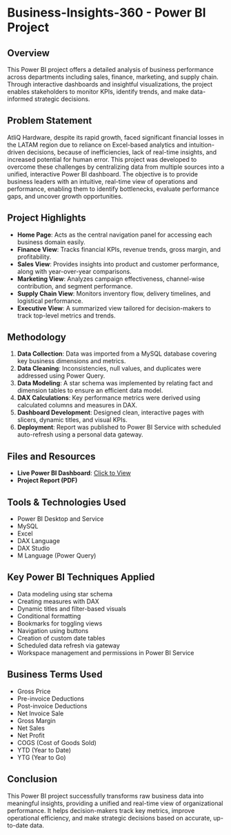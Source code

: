 # Business-Insights-360 - Power BI Project

## Overview  
This Power BI project offers a detailed analysis of business performance across departments including sales, finance, marketing, and supply chain. Through interactive dashboards and insightful visualizations, the project enables stakeholders to monitor KPIs, identify trends, and make data-informed strategic decisions.

## Problem Statement  
AtliQ Hardware, despite its rapid growth, faced significant financial losses in the LATAM region due to reliance on Excel-based analytics and intuition-driven decisions, because of inefficiencies, lack of real-time insights, and increased potential for human error. This project was developed to overcome these challenges by centralizing data from multiple sources into a unified, interactive Power BI dashboard. The objective is to provide business leaders with an intuitive, real-time view of operations and performance, enabling them to identify bottlenecks, evaluate performance gaps, and uncover growth opportunities.

## Project Highlights  
- **Home Page**: Acts as the central navigation panel for accessing each business domain easily.  
- **Finance View**: Tracks financial KPIs, revenue trends, gross margin, and profitability.  
- **Sales View**: Provides insights into product and customer performance, along with year-over-year comparisons.  
- **Marketing View**: Analyzes campaign effectiveness, channel-wise contribution, and segment performance.  
- **Supply Chain View**: Monitors inventory flow, delivery timelines, and logistical performance.  
- **Executive View**: A summarized view tailored for decision-makers to track top-level metrics and trends.

## Methodology  
1. **Data Collection**: Data was imported from a MySQL database covering key business dimensions and metrics.  
2. **Data Cleaning**: Inconsistencies, null values, and duplicates were addressed using Power Query.  
3. **Data Modeling**: A star schema was implemented by relating fact and dimension tables to ensure an efficient data model.  
4. **DAX Calculations**: Key performance metrics were derived using calculated columns and measures in DAX.  
5. **Dashboard Development**: Designed clean, interactive pages with slicers, dynamic titles, and visual KPIs.  
6. **Deployment**: Report was published to Power BI Service with scheduled auto-refresh using a personal data gateway.

## Files and Resources  
- **Live Power BI Dashboard**: [Click to View](https://app.powerbi.com/view?r=eyJrIjoiMzZmMDJhZWQtMDU3ZC00NmY4LTlmNDMtMDI1YWQ5NTQ5YjgwIiwidCI6ImM2ZTU0OWIzLTVmNDUtNDAzMi1hYWU5LWQ0MjQ0ZGM1YjJjNCJ9)
- **Project Report (PDF)**
  
## Tools & Technologies Used  
- Power BI Desktop and Service  
- MySQL  
- Excel  
- DAX Language  
- DAX Studio  
- M Language (Power Query)

## Key Power BI Techniques Applied  
- Data modeling using star schema  
- Creating measures with DAX  
- Dynamic titles and filter-based visuals  
- Conditional formatting  
- Bookmarks for toggling views  
- Navigation using buttons  
- Creation of custom date tables  
- Scheduled data refresh via gateway  
- Workspace management and permissions in Power BI Service

## Business Terms Used  
- Gross Price  
- Pre-invoice Deductions  
- Post-invoice Deductions  
- Net Invoice Sale  
- Gross Margin  
- Net Sales  
- Net Profit  
- COGS (Cost of Goods Sold)  
- YTD (Year to Date)  
- YTG (Year to Go)

## Conclusion  
This Power BI project successfully transforms raw business data into meaningful insights, providing a unified and real-time view of organizational performance. It helps decision-makers track key metrics, improve operational efficiency, and make strategic decisions based on accurate, up-to-date data.
